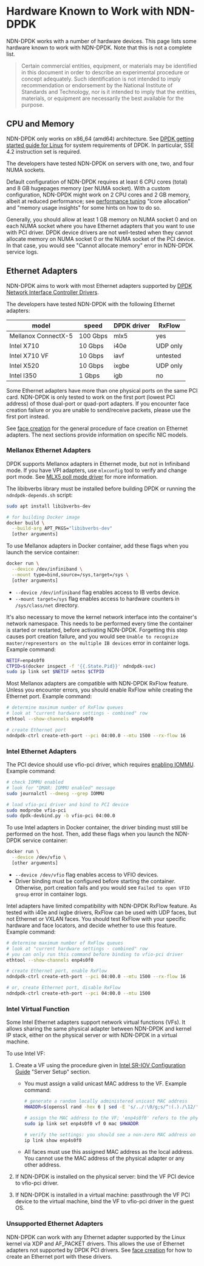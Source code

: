 # Hardware Known to Work with NDN-DPDK

NDN-DPDK works with a number of hardware devices.
This page lists some hardware known to work with NDN-DPDK.
Note that this is not a complete list.

> Certain commercial entities, equipment, or materials may be identified in this document in order to describe an experimental procedure or concept adequately.
> Such identification is not intended to imply recommendation or endorsement by the National Institute of Standards and Technology, nor is it intended to imply that the entities, materials, or equipment are necessarily the best available for the purpose.

## CPU and Memory

NDN-DPDK only works on x86\_64 (amd64) architecture.
See [DPDK getting started guide for Linux](https://doc.dpdk.org/guides/linux_gsg/) for system requirements of DPDK.
In particular, SSE 4.2 instruction set is required.

The developers have tested NDN-DPDK on servers with one, two, and four NUMA sockets.

Default configuration of NDN-DPDK requires at least 6 CPU cores (total) and 8 GB hugepages memory (per NUMA socket).
With a custom configuration, NDN-DPDK might work on 2 CPU cores and 2 GB memory, albeit at reduced performance; see [performance tuning](tuning.md) "lcore allocation" and "memory usage insights" for some hints on how to do so.

Generally, you should allow at least 1 GB memory on NUMA socket 0 and on each NUMA socket where you have Ethernet adapters that you want to use with PCI driver.
DPDK device drivers are not well-tested when they cannot allocate memory on NUMA socket 0 or the NUMA socket of the PCI device.
In that case, you would see "Cannot allocate memory" error in NDN-DPDK service logs.

## Ethernet Adapters

NDN-DPDK aims to work with most Ethernet adapters supported by [DPDK Network Interface Controller Drivers](https://doc.dpdk.org/guides/nics/).

The developers have tested NDN-DPDK with the following Ethernet adapters:

model | speed | DPDK driver | RxFlow
-|-|-|-
Mellanox ConnectX-5 | 100 Gbps | mlx5 | yes
Intel X710 | 10 Gbps | i40e | UDP only
Intel X710 VF | 10 Gbps | iavf | untested
Intel X520 | 10 Gbps | ixgbe | UDP only
Intel I350 | 1 Gbps | igb | no

Some Ethernet adapters have more than one physical ports on the same PCI card.
NDN-DPDK is only tested to work on the first port (lowest PCI address) of those dual-port or quad-port adapters.
If you encounter face creation failure or you are unable to send/receive packets, please use the first port instead.

See [face creation](face.md) for the general procedure of face creation on Ethernet adapters.
The next sections provide information on specific NIC models.

### Mellanox Ethernet Adapters

DPDK supports Mellanox adapters in Ethernet mode, but not in Infiniband mode.
If you have VPI adapters, use `mlxconfig` tool to verify and change port mode.
See [MLX5 poll mode driver](https://doc.dpdk.org/guides/nics/mlx5.html) for more information.

The libibverbs library must be installed before building DPDK or running the `ndndpdk-depends.sh` script:

```bash
sudo apt install libibverbs-dev

# for building Docker image
docker build \
  --build-arg APT_PKGS="libibverbs-dev"
  [other arguments]
```

To use Mellanox adapters in Docker container, add these flags when you launch the service container:

```bash
docker run \
  --device /dev/infiniband \
  --mount type=bind,source=/sys,target=/sys \
  [other arguments]
```

* `--device /dev/infiniband` flag enables access to IB verbs device.
* `--mount target=/sys` flag enables access to hardware counters in `/sys/class/net` directory.

It's also necessary to move the kernel network interface into the container's network namespace.
This needs to be performed every time the container is started or restarted, before activating NDN-DPDK.
Forgetting this step causes port creation failure, and you would see `Unable to recognize master/representors on the multiple IB devices` error in container logs.
Example command:

```bash
NETIF=enp4s0f0
CTPID=$(docker inspect -f '{{.State.Pid}}' ndndpdk-svc)
sudo ip link set $NETIF netns $CTPID
```

Most Mellanox adapters are compatible with NDN-DPDK RxFlow feature.
Unless you encounter errors, you should enable RxFlow while creating the Ethernet port.
Example command:

```bash
# determine maximum number of RxFlow queues
# look at "current hardware settings - combined" row
ethtool --show-channels enp4s0f0

# create Ethernet port
ndndpdk-ctrl create-eth-port --pci 04:00.0 --mtu 1500 --rx-flow 16
```

### Intel Ethernet Adapters

The PCI device should use vfio-pci driver, which requires [enabling IOMMU](https://wiki.archlinux.org/title/PCI_passthrough_via_OVMF#Setting_up_IOMMU).
Example command:

```bash
# check IOMMU enabled
# look for "DMAR: IOMMU enabled" message
sudo journalctl --dmesg --grep IOMMU

# load vfio-pci driver and bind to PCI device
sudo modprobe vfio-pci
sudo dpdk-devbind.py -b vfio-pci 04:00.0
```

To use Intel adapters in Docker container, the driver binding must still be performed on the host.
Then, add these flags when you launch the NDN-DPDK service container:

```bash
docker run \
  --device /dev/vfio \
  [other arguments]
```

* `--device /dev/vfio` flag enables access to VFIO devices.
* Driver binding must be configured before starting the container.
  Otherwise, port creation fails and you would see `Failed to open VFIO group` error in container logs.

Intel adapters have limited compatibility with NDN-DPDK RxFlow feature.
As tested with i40e and ixgbe drivers, RxFlow can be used with UDP faces, but not Ethernet or VXLAN faces.
You should test RxFlow with your specific hardware and face locators, and decide whether to use this feature.
Example command:

```bash
# determine maximum number of RxFlow queues
# look at "current hardware settings - combined" row
# you can only run this command before binding to vfio-pci driver
ethtool --show-channels enp4s0f0

# create Ethernet port, enable RxFlow
ndndpdk-ctrl create-eth-port --pci 04:00.0 --mtu 1500 --rx-flow 16

# or, create Ethernet port, disable RxFlow
ndndpdk-ctrl create-eth-port --pci 04:00.0 --mtu 1500
```

### Intel Virtual Function

Some Intel Ethernet adapters support network virtual functions (VFs).
It allows sharing the same physical adapter between NDN-DPDK and kernel IP stack, either on the physical server or with NDN-DPDK in a virtual machine.

To use Intel VF:

1. Create a VF using the procedure given in [Intel SR-IOV Configuration Guide](https://www.intel.com/content/dam/www/public/us/en/documents/technology-briefs/xl710-sr-iov-config-guide-gbe-linux-brief.pdf) "Server Setup" section.

    * You must assign a valid unicast MAC address to the VF.
      Example command:

      ```bash
      # generate a random locally administered unicast MAC address
      HWADDR=$(openssl rand -hex 6 | sed -E 's/../:\0/g;s/^:(.)./\12/')

      # assign the MAC address to the VF; 'enp4s0f0' refers to the physical adapter
      sudo ip link set enp4s0f0 vf 0 mac $HWADDR

      # verify the settings: you should see a non-zero MAC address on 'vf 0' line
      ip link show enp4s0f0
      ```

    * All faces must use this assigned MAC address as the local address.
      You cannot use the MAC address of the physical adapter or any other address.

2. If NDN-DPDK is installed on the physical server: bind the VF PCI device to vfio-pci driver.

3. If NDN-DPDK is installed in a virtual machine: passthrough the VF PCI device to the virtual machine, bind the VF to vfio-pci driver in the guest OS.

### Unsupported Ethernet Adapters

NDN-DPDK can work with any Ethernet adapter supported by the Linux kernel via XDP and AF\_PACKET drivers.
This allows the use of Ethernet adapters not supported by DPDK PCI drivers.
See [face creation](face.md) for how to create an Ethernet port with these drivers.
